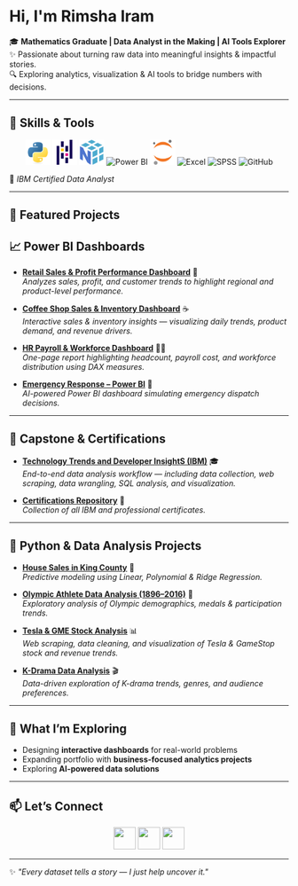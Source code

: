 # Hi, I'm Rimsha Iram  

🎓 **Mathematics Graduate | Data Analyst in the Making | AI Tools Explorer**  
✨ Passionate about turning raw data into meaningful insights & impactful stories.  
🔍 Exploring analytics, visualization & AI tools to bridge numbers with decisions.  

---

## 🚀 Skills & Tools  

<p align="center">
  <img src="https://raw.githubusercontent.com/devicons/devicon/master/icons/python/python-original.svg" alt="Python" width="45" height="45"/>
  <img src="https://raw.githubusercontent.com/devicons/devicon/master/icons/pandas/pandas-original.svg" alt="Pandas" width="45" height="45"/>
  <img src="https://raw.githubusercontent.com/devicons/devicon/master/icons/numpy/numpy-original.svg" alt="Numpy" width="45" height="45"/>
  <img src="https://raw.githubusercontent.com/microsoft/PowerBI-Icons/main/SVG/PowerBI.svg" alt="Power BI" width="45" height="45"/>
  <img src="https://raw.githubusercontent.com/devicons/devicon/master/icons/jupyter/jupyter-original.svg" alt="Jupyter" width="45" height="45"/>
  <img src="https://cdn-icons-png.flaticon.com/512/732/732220.png" alt="Excel" width="45" height="45"/>
  <img src="https://upload.wikimedia.org/wikipedia/commons/5/53/SPSS_logo.png" alt="SPSS" width="45" height="45"/>
  <img src="https://cdn-icons-png.flaticon.com/512/733/733553.png" alt="GitHub" width="45" height="45"/>
</p>

📌 *IBM Certified Data Analyst*

---

## 📂 Featured Projects  

## 📈 Power BI Dashboards

- [**Retail Sales & Profit Performance Dashboard**](https://github.com/Rimsha-Iram/Retail-Sales-Profit-Performance-Dashboard) 🛒  
  *Analyzes sales, profit, and customer trends to highlight regional and product-level performance.*

- [**Coffee Shop Sales & Inventory Dashboard**](https://github.com/Rimsha-Iram/Coffee-Shop-Sales-Inventory-Performance-Dashboard) ☕  
  *Interactive sales & inventory insights — visualizing daily trends, product demand, and revenue drivers.*

- [**HR Payroll & Workforce Dashboard**](https://github.com/Rimsha-Iram/HR-Payroll-Workforce-Dashboard) 👩‍💼  
  *One-page report highlighting headcount, payroll cost, and workforce distribution using DAX measures.*

- [**Emergency Response – Power BI**](https://github.com/Rimsha-Iram/Emergency-Response-PowerBI) 🚨  
  *AI-powered Power BI dashboard simulating emergency dispatch decisions.*

---

## 🧠 Capstone & Certifications

- [**Technology Trends and Developer InsightS (IBM)**](https://github.com/Rimsha-Iram/IBM_Data_Analyst_Professional_Capstone) 🎓  
  *End-to-end data analysis workflow — including data collection, web scraping, data wrangling, SQL analysis, and visualization.*

- [**Certifications Repository**](https://github.com/Rimsha-Iram/Certifications) 🏅  
  *Collection of all IBM and professional certificates.*

---

## 🧮 Python & Data Analysis Projects

- [**House Sales in King County**](https://github.com/Rimsha-Iram/House-Sales-King-County-Analysis) 🏡  
  *Predictive modeling using Linear, Polynomial & Ridge Regression.*

- [**Olympic Athlete Data Analysis (1896–2016)**](https://github.com/Rimsha-Iram/Olympic-Athlete-Data-Analysis-1896-2016-) 🥇  
  *Exploratory analysis of Olympic demographics, medals & participation trends.*

- [**Tesla & GME Stock Analysis**](https://github.com/Rimsha-Iram/Tesla-GME-Stock-Analysis) 📊  
  *Web scraping, data cleaning, and visualization of Tesla & GameStop stock and revenue trends.*

- [**K-Drama Data Analysis**](https://github.com/Rimsha-Iram/KDrama-DataAnalysis) 🎬  
  *Data-driven exploration of K-drama trends, genres, and audience preferences.*

---


## 🌱 What I’m Exploring  
- Designing **interactive dashboards** for real-world problems  
- Expanding portfolio with **business-focused analytics projects**  
- Exploring **AI-powered data solutions**  

---

## 📫 Let’s Connect  

<p align="center">
  <a href="https://www.linkedin.com/in/rimsha-iram-841905367"><img src="https://cdn-icons-png.flaticon.com/512/174/174857.png" width="40" height="40"/></a>
  <a href="https://github.com/Rimsha-Iram"><img src="https://cdn-icons-png.flaticon.com/512/733/733553.png" width="40" height="40"/></a>
  <a href="mailto:rimsha.irammath@gmail.com"><img src="https://cdn-icons-png.flaticon.com/512/281/281769.png" width="40" height="40"/></a>
</p>

---

✨ *"Every dataset tells a story — I just help uncover it."*  
